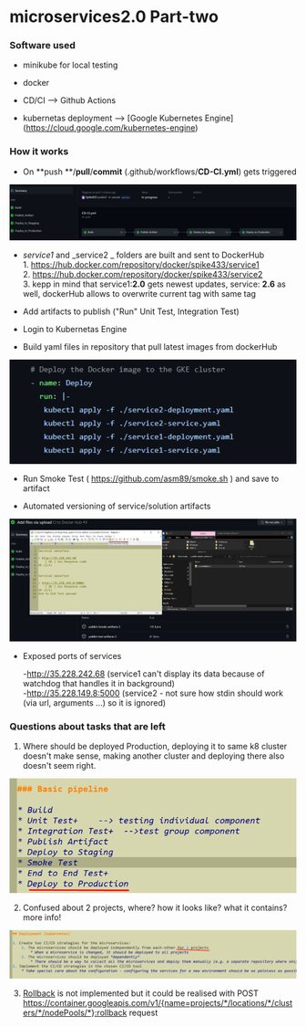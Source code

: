 # microservices2.0 Part-two

### Software used

- minikube for local testing

- docker

- CD/CI --> Github Actions

- kubernetas deployment --> [Google Kubernetes Engine] (https://cloud.google.com/kubernetes-engine)

### How it works

- On **push **/**pull**/**commit**  (.github/workflows/**CD-CI.yml**) gets triggered 


![Alt text](/images/Screenshot_1.png?raw=true "Optional Title") 
 
  - _service1_ and _service2 _ folders are built and sent to DockerHub \
         1. https://hub.docker.com/repository/docker/spike433/service1 \
         2. https://hub.docker.com/repository/docker/spike433/service2 \
         3. kepp in mind that service1:**2.0** gets newest updates, service: **2.6** as well, dockerHub allows to overwrite current tag with same tag


- Add artifacts to publish  ("Run" Unit Test, Integration Test)  

- Login to Kubernetas Engine

- Build yaml files in repository that pull latest images from dockerHub  


![Alt text](/images/Screenshot_2.png?raw=true "Optional Title") 


- Run Smoke Test ( https://github.com/asm89/smoke.sh ) and save to artifact

- Automated versioning of service/solution artifacts

![Alt text](/images/Screenshot_3.png?raw=true "Optional Title")

- Exposed ports of services 
   
   -http://35.228.242.68      (service1 can't display its data because of watchdog that handles it in background)\
   -http://35.228.149.8:5000  (service2 - not sure how stdin should work (via url, arguments ...) so it is ignored)

### Questions about tasks that are left

1. Where should be deployed Production, deploying it to same k8 cluster doesn't make sense, making another cluster and deploying there also doesn't seem right.

![Alt text](/images/Screenshot_4.png?raw=true "Optional Title")

2. Confused about 2 projects, where? how it looks like? what it contains? more info!

![Alt text](/images/Screenshot_5.png?raw=true "Optional Title")

3. [Rollback](https://cloud.google.com/kubernetes-engine/docs/reference/rest/v1/projects.locations.clusters.nodePools/rollback )  is not implemented but it could be realised with POST https://container.googleapis.com/v1/{name=projects/*/locations/*/clusters/*/nodePools/*}:rollback request

   









